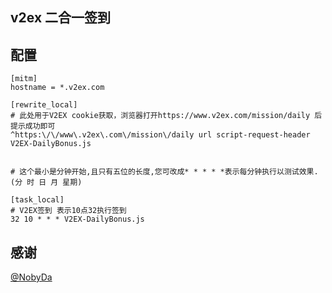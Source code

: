 ## v2ex 二合一签到

## 配置

```properties
[mitm]
hostname = *.v2ex.com

[rewrite_local]
# 此处用于V2EX cookie获取，浏览器打开https://www.v2ex.com/mission/daily 后提示成功即可
^https:\/\/www\.v2ex\.com\/mission\/daily url script-request-header V2EX-DailyBonus.js


# 这个最小是分钟开始,且只有五位的长度,您可改成* * * * *表示每分钟执行以测试效果.(分 时 日 月 星期)

[task_local]
# V2EX签到 表示10点32执行签到
32 10 * * * V2EX-DailyBonus.js
```

## 感谢

[@NobyDa](https://github.com/NobyDa)
